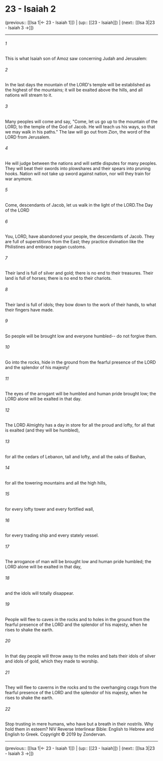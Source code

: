 # 23 - Isaiah 2

(previous:: [[Isa 1|← 23 - Isaiah 1]]) | (up:: [[23 - Isaiah]]) | (next:: [[Isa 3|23 - Isaiah 3 →]])

***


###### 1 
This is what Isaiah son of Amoz saw concerning Judah and Jerusalem: 

###### 2 
In the last days the mountain of the LORD's temple will be established as the highest of the mountains; it will be exalted above the hills, and all nations will stream to it. 

###### 3 
Many peoples will come and say, "Come, let us go up to the mountain of the LORD, to the temple of the God of Jacob. He will teach us his ways, so that we may walk in his paths." The law will go out from Zion, the word of the LORD from Jerusalem. 

###### 4 
He will judge between the nations and will settle disputes for many peoples. They will beat their swords into plowshares and their spears into pruning hooks. Nation will not take up sword against nation, nor will they train for war anymore. 

###### 5 
Come, descendants of Jacob, let us walk in the light of the LORD.The Day of the LORD 

###### 6 
You, LORD, have abandoned your people, the descendants of Jacob. They are full of superstitions from the East; they practice divination like the Philistines and embrace pagan customs. 

###### 7 
Their land is full of silver and gold; there is no end to their treasures. Their land is full of horses; there is no end to their chariots. 

###### 8 
Their land is full of idols; they bow down to the work of their hands, to what their fingers have made. 

###### 9 
So people will be brought low and everyone humbled-- do not forgive them. 

###### 10 
Go into the rocks, hide in the ground from the fearful presence of the LORD and the splendor of his majesty! 

###### 11 
The eyes of the arrogant will be humbled and human pride brought low; the LORD alone will be exalted in that day. 

###### 12 
The LORD Almighty has a day in store for all the proud and lofty, for all that is exalted (and they will be humbled), 

###### 13 
for all the cedars of Lebanon, tall and lofty, and all the oaks of Bashan, 

###### 14 
for all the towering mountains and all the high hills, 

###### 15 
for every lofty tower and every fortified wall, 

###### 16 
for every trading ship and every stately vessel. 

###### 17 
The arrogance of man will be brought low and human pride humbled; the LORD alone will be exalted in that day, 

###### 18 
and the idols will totally disappear. 

###### 19 
People will flee to caves in the rocks and to holes in the ground from the fearful presence of the LORD and the splendor of his majesty, when he rises to shake the earth. 

###### 20 
In that day people will throw away to the moles and bats their idols of silver and idols of gold, which they made to worship. 

###### 21 
They will flee to caverns in the rocks and to the overhanging crags from the fearful presence of the LORD and the splendor of his majesty, when he rises to shake the earth. 

###### 22 
Stop trusting in mere humans, who have but a breath in their nostrils. Why hold them in esteem? NIV Reverse Interlinear Bible: English to Hebrew and English to Greek. Copyright © 2019 by Zondervan.

***

(previous:: [[Isa 1|← 23 - Isaiah 1]]) | (up:: [[23 - Isaiah]]) | (next:: [[Isa 3|23 - Isaiah 3 →]])

